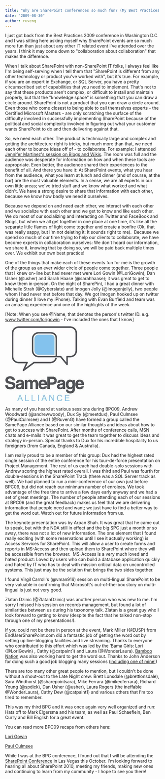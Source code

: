 ```yaml
---
title: "Why are SharePoint conferences so much fun? (My Best Practices ’09 recap)"
date: "2009-08-30"
author: ruveng
---
```


I just got back from the Best Practices 2009 conference in Washington D.C. and I was sitting here asking myself why SharePoint events are so much more fun than just about any other IT related event I've attended over the years. I think it may come down to "collaboration about collaboration" that makes the difference.

When I talk about SharePoint with non-SharePoint IT folks, I always feel like I'm being self-serving when I tell them that "SharePoint is different from any other technology or product you've worked with", but it's true. For example, if you are an expert in Exchange, or SQL Server, you have a pretty circumscribed set of capabilities that you need to implement. That's not to say that these products aren't complex, or difficult to install and maintain properly, but that the "knowledge space" is something that you can draw a circle around. SharePoint is not a product that you can draw a circle around. Even those who come closest to being able to call themselves experts - the Certified Microsoft Masters - are only scratching the surface of the difficulty involved in successfully implementing SharePoint because of the political and social complexity involved in figuring out what your customer wants SharePoint to do and then delivering against that.

So, we need each other. The product is technically large and complex and getting the architecture right is tricky, but much more than that, we need each other to bounce ideas off of - to collaborate. For example: I attended [Jennifer Martinez's session on Blogs and Wikis](http://community.bamboosolutions.com/blogs/bambooteamblog/archive/2009/08/26/bpc-jennifer-martinez-presents-on-blogs-amp-wikis-the-non-social-use-of-great-business-tools.aspx "Jennifer Martinez - Blogs and Wikis"). The room was full and the audience was desperate for information on how and when these tools are appropriate. Even better, the audience shared their experiences to the benefit of all. And there you have it: At SharePoint events, what you hear from the audience, what you learn at lunch and dinner (and of course, at the bar) are the most valuable elements. In a sense, we are all experts in our own little areas; we've tried stuff and we know what worked and what didn't. We have a strong desire to share that information with each other, because we know how badly we need it ourselves.

Because we depend on and need each other, we interact with each other and we socialize with each other and we get to know and like each other. We do most of our socializing and interacting on Twitter and FaceBook and Blogs, but when we all get together in one place at one time, it's like all the separate little flames of light come together and create a bonfire (Ok, that was really sappy, but I'm not deleting it: It sounds right to me).  Because we spend so much of our time trying to help our clients to collaborate, we have become experts in collaboration ourselves: We don't hoard our information, we share it, knowing that by doing so, we will be paid back multiple times over. We exhibit our own best practice!

One of the things that make each of these events fun for me is the growth of the group as an ever wider circle of people come together. Three people that I knew on-line but had never met were Lori Gowin (@LoriGowin), Dan Usher (@usher) and Sarah Haase (@sarahhaase); it was great to get to know them in-person. On the night of SharePint, I had a great dinner with Michelle Strah (@Cyberslate) and Imogen Jolly (@imogenjolly), two people whom I had never met before that day. We got Imogen hooked up on twitter during dinner (I love my iPhone). Talking with Evan Burfield and team was an amazing experience and one of the highlights of the week.

\[Note: When you see @Name, that denotes the person's twitter ID. e.g. www.twitter.com/lorigowin - I've included the ones that I know\]

![SamePage Alliance Logo](images/samepagealliance_mid.jpg)

As many of you heard at various sessions during BPC09, Andrew Woodward (@andrewwoody), Dux Sy (@meetdux), Paul Culmsee (@PaulCulmsee) and I (@RuvenG) have formed a group called the SamePage Alliance based on our similar thoughts and ideas about how to get to success with SharePoint. After months of conference calls, MSN chats and e-mails it was great to get the team together to discuss ideas and strategy in-person. Special thanks to Dux for his incredible hospitality to us foreigners (from Canada, England & Australia).

I am really proud to be a member of this group: Dux had the highest rated single session of the entire conference for his tour-de-force presentation on Project Management. The rest of us each had double-solo sessions with Andrew scoring the highest rated overall. I was third and Paul was fourth for double-sessions in the SharePoint Track (there was a SQL Server track as well). We had planned to run a mini-conference of our own just before BPC09, but did not reach our minimum number of enrolees. We took advantage of the free time to arrive a few days early anyway and we had a set of great meetings. The number of people attending each of our sessions at BPC09 (and the great feedback) makes us feel that we are delivering information that people need and want; we just have to find a better way to get the word out. Watch out for future information from us.

The keynote presentation was by Arpan Shah. It was great that he came out to speak, but with the NDA still in effect and the big SPC just a month or so away, there was not a lot of new information. The one element that I found really exciting (with some reservations until I see it actually working) is Access Services for SharePoint. This will allow a user to create forms and reports in MS-Access and then upload them to SharePoint where they will be accessible from the browser.  MS-Access is a very much loved and hated product: Loved by users who can build a database application quickly and hated by IT who has to deal with mission critical data on uncontrolled systems. This just may be the solution that brings the two sides together.

I found Virgil Carroll's (@vman916) session on multi-lingual SharePoint to be very valuable in confirming that Microsoft's out-of-the-box story on multi-lingual is just not very good.

Zlatan Dzinic (@ZlatanDzinic) was another person who was new to me. I'm sorry I missed his session on records management, but found a lot of similarities between us during his taxonomy talk. Zlatan is a great guy who I look forward to getting to know (despite the fact that he talked non-stop through one of my presentations!).

If you could not be there in person at the event, Mark Miller (@EUSP) from EndUserSharePoint.com did a fantastic job of getting the word out by setting up live-blogging facilities and live streaming. Thanks to everyone who contributed to this effort which was led by the ‘Bama Girls: Lori (@LoriGowin) , Cathy (@catpaint1) and Laura (@WonderLaura). [Bamboo Nation](http://community.bamboosolutions.com/ "Bamboo Nation") was also working hard to get the word out. Thanks to John Anderson for doing such a good job blogging many sessions ([including one of mine!](http://community.bamboosolutions.com/blogs/bambooteamblog/archive/2009/08/25/bpc-ruven-gotz-on-content-types-amp-site-columns-working-with-stakeholders-to-build-the-taxonomy.aspx "Ruven Gotz SharePoint Content Types and Site Columns, Building the Taxonomy"))

There are too many other great people to mention, but I couldn't be done without a shout-out to the Late Night crew: Brett Lonsdale (@brettlonsdale), Sara Windhorst (@sharepointsara), Mike Ferrara (@mikecferrara), Richard Young (@spdick), Dan Usher (@usher), Laura Rogers (the ineffable @WonderLaura), Cathy Dew (@catpaint1) and various others that I'm too tired to remember.

This was my third BPC and it was once again very well organized and run: Hats off to Mark Elgersma and his team, as well as Paul Schaeflein, Ben Curry and Bill English for a great event.

You can read more BPC09 recaps from others here:

[Lori Gowin](http://www.pointgowin.com/SeeThePoint/Lists/Posts/Post.aspx?List=8436e2d5%2D7526%2D409a%2Db7f3%2De49da113abd5&ID=14 "Lori Gowin BPC09 Recap")

[Paul Culmsee](http://www.cleverworkarounds.com/2009/08/28/bpc-09-august-wrap-up/ "Paul Culmsee BPC09")

While I was at the BPC conference, I found out that I will be attending the [SharePoint Conference](http://www.mssharepointconference.com/Pages/default.aspx "SharePoint Conference") in Las Vegas this October. I'm looking forward to hearing all about SharePoint 2010, meeting my friends, making new ones and continuing to learn from my community - I hope to see you there!

